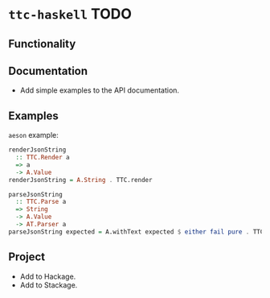 # `ttc-haskell` TODO

## Functionality

## Documentation

* Add simple examples to the API documentation.

## Examples

`aeson` example:

```haskell
renderJsonString
  :: TTC.Render a
  => a
  -> A.Value
renderJsonString = A.String . TTC.render

parseJsonString
  :: TTC.Parse a
  => String
  -> A.Value
  -> AT.Parser a
parseJsonString expected = A.withText expected $ either fail pure . TTC.parse
```

## Project

* Add to Hackage.
* Add to Stackage.
